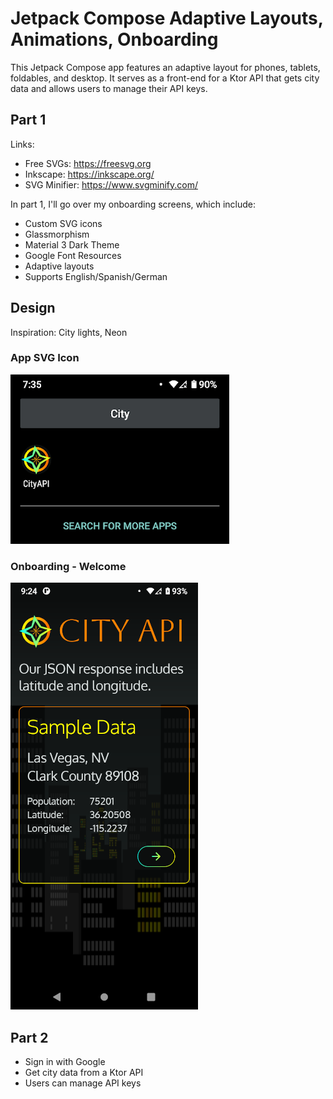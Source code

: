 # Jetpack Compose Adaptive Layouts, Animations, Onboarding

This Jetpack Compose app features an adaptive layout for phones, tablets,
foldables, and desktop. It serves as a front-end for a Ktor API that
gets city data and allows users to manage their API keys.

## Part 1

Links:
* Free SVGs: https://freesvg.org
* Inkscape: https://inkscape.org/
* SVG Minifier: https://www.svgminify.com/

In part 1, I'll go over my onboarding screens, which include:

* Custom SVG icons
* Glassmorphism
* Material 3 Dark Theme
* Google Font Resources
* Adaptive layouts
* Supports English/Spanish/German

## Design

Inspiration: City lights, Neon

### App SVG Icon

![Icon](launcher_icon.png)

### Onboarding - Welcome

![Onboarding](onboarding.png)

## Part 2

* Sign in with Google
* Get city data from a Ktor API
* Users can manage API keys